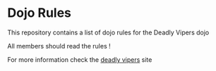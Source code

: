 Dojo Rules
==========

This repository contains a list of dojo rules for the Deadly Vipers dojo

All members should read the rules !

For more information check the [deadly vipers](https://github.com/deadlyvipers) site
